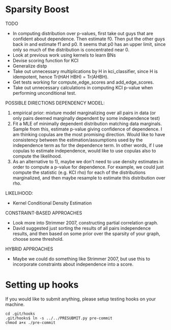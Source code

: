 Sparsity Boost
==============

TODO
- In computing distribution over p-values, first take out guys that are confident about dependence.  Then estimate f0.  Then put the other guys back in and estimate f1 and p0.  It seems that p0 has an upper limit, since only so much of the distribution is concentrated near 0.
- Look at previous work using kernels to learn BNs
- Devise scoring function for KCI
- Generalize distp
- Take out unnecessary multiplications by H in kci_classifier, since H is idempotent, hence Tr(HAH HBH) = Tr(AHBH).
- Get tests working for compute_edge_scores and add_edge_scores.
- Take out unnecessary calculations in computing KCI p-value when performing unconditional test.


POSSIBLE DIRECTIONS
DEPENDENCY MODEL:
1) empirical prior: mixture model marginalizing over all pairs in data (or only pairs deemed marginally dependent by some independence test)
2) Fit a MLE of minimally dependent distribution matching data marginals.  Sample from this, estimate p-value giving confidence of dependence.  I am thinking copulas are the most promising direction.  Would like to have consistency between the estimation/assumptions used by the independence term as for the dependence term.  In other words, if I use copulas to estimate independence, would like to use copulas also to compute the likelihood. 
3) As an alternative to 1), maybe we don't need to use density estimates in order to compute a p-value for dependence.  For example, we could just compute the statistic (e.g. KCI rho) for each of the distributions marginalized, and then maybe resample to estimate this distribution over rho.  

LIKELIHOOD:
- Kernel Conditional Density Estimation 

CONSTRAINT-BASED APPROACHES
- Look more into Strimmer 2007, constructing partial correlation graph.
- David suggested just sorting the results of all pairs independence results, and then based on some prior over the sparsity of your graph, choose some threshold.

HYBRID APPROACHES
- Maybe we could do something like Strimmer 2007, but use this to incorporate constraints about independence into a score. 

Setting up hooks
================
If you would like to submit anything, please setup testing hooks on your machine.

    cd .git/hooks
    .git/hooks$ ln -s ../../PRESUBMIT.py pre-commit
    chmod a+x ./pre-commit
